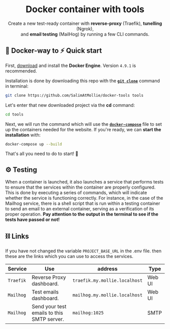 <h1 align="center">
  Docker container with tools
</h1>
<p align="center">Create a new test-ready container with <b>reverse-proxy</b> (Traefik), <b>tunelling</b> (Ngrok),<br/> and <b>email testing</b> (MailHog) by running a few CLI commands.

## 🐳 Docker-way to ⚡️ Quick start

First, [download](https://docs.docker.com/engine/install/) and install the **Docker Engine**. Version `4.9.1` is recommended.

Installation is done by downloading this repo with the **[`git clone`](https://git-scm.com/docs/git-clone)** command in terminal:

```bash
git clone https://github.com/SalimAtMollie/docker-tools tools
```

Let's enter that new downloaded project via the **cd** command:

```bash
cd tools
```

Next, we will run the command which will use the **[`docker-compose`](https://docs.docker.com/compose/)** file to set up the containers needed for the website. If you're ready, we can **start the installation** with:

```bash
docker-compose up --build
```

That's all you need to do to start! 🎉

## ⚙️ Testing

When a container is launched, it also launches a service that performs tests to ensure that the services within the container are properly configured. This is done by executing a series of commands, which will indicate whether the service is functioning correctly. For instance, in the case of the Mailhog service, there is a shell script that is run within a testing container to send an email to an external container, serving as a verification of its proper operation. <b>Pay attention to the output in the terminal to see if the tests have passed or not!</b>

## ⛓️ Links

If you have not changed the variable `PROJECT_BASE_URL` in the .env file. then these are the links which you can use to access the services.

| Service | Use                                              | address   | Type |
|--------|----------------------------------------------------------|--------|---------|
| `Traefik`   | Reverse Proxy dashboard. | `traefik.my.mollie.localhost` | Web UI |
| `Mailhog`   | Test emails dashboard. | `mailhog.my.mollie.localhost` | Web UI |
| `Mailhog`   | Send your test emails to this SMTP server. | `mailhog:1025` | SMTP |
